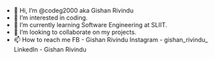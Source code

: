 - 👋 Hi, I’m @codeg2000 aka Gishan Rivindu
- 👀 I’m interested in coding.
- 🌱 I’m currently learning Software Engineering at SLIIT.
- 💞️ I’m looking to collaborate on my projects.
- 📫 How to reach me FB - Gishan Rivindu
                     Instagram - gishan_rivindu_
                     LinkedIn - Gishan Rivindu
<!---
codeg2000/codeg2000 is a ✨ special ✨ repository because its `README.md` (this file) appears on your GitHub profile.
You can click the Preview link to take a look at your changes.
--->
